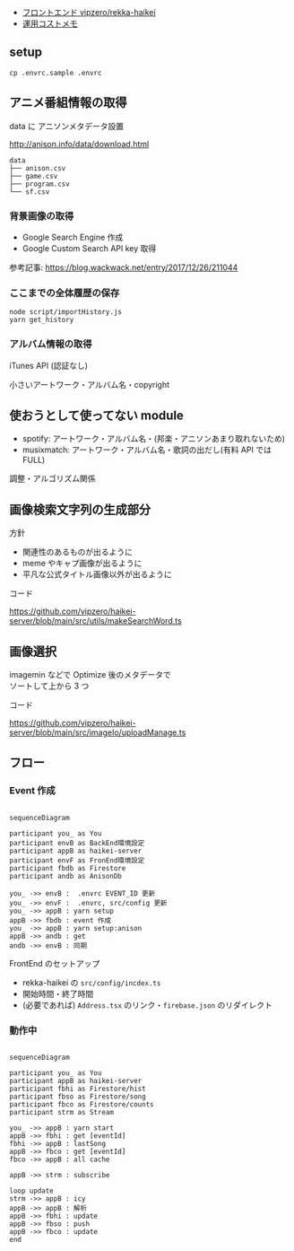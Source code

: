 - [フロントエンド vipzero/rekka-haikei](https://github.com/vipzero/rekka-haikei)
- [運用コストメモ](https://github.com/vipzero/haikei-server/wiki/運用メモ)

## setup

```
cp .envrc.sample .envrc
```

## アニメ番組情報の取得

data に アニソンメタデータ設置

http://anison.info/data/download.html

```
data
├── anison.csv
├── game.csv
├── program.csv
└── sf.csv
```

### 背景画像の取得

- Google Search Engine 作成
- Google Custom Search API key 取得

参考記事: https://blog.wackwack.net/entry/2017/12/26/211044

### ここまでの全体履歴の保存

```
node script/importHistory.js
yarn get_history
```

### アルバム情報の取得

iTunes API (認証なし)

小さいアートワーク・アルバム名・copyright

## 使おうとして使ってない module

- spotify: アートワーク・アルバム名・(邦楽・アニソンあまり取れないため)
- musixmatch: アートワーク・アルバム名・歌詞の出だし(有料 API では FULL)

調整・アルゴリズム関係

## 画像検索文字列の生成部分

方針

- 関連性のあるものが出るように
- meme やキャプ画像が出るように
- 平凡な公式タイトル画像以外が出るように

コード

https://github.com/vipzero/haikei-server/blob/main/src/utils/makeSearchWord.ts

## 画像選択

imagemin などで Optimize 後のメタデータで  
ソートして上から 3 つ

コード

https://github.com/vipzero/haikei-server/blob/main/src/imageIo/uploadManage.ts

## フロー

### Event 作成

```mermaid

sequenceDiagram

participant you_ as You
participant envB as BackEnd環境設定
participant appB as haikei-server
participant envF as FronEnd環境設定
participant fbdb as Firestore
participant andb as AnisonDb

you_ ->> envB :  .envrc EVENT_ID 更新
you_ ->> envF :  .envrc, src/config 更新
you_ ->> appB : yarn setup
appB ->> fbdb : event 作成
you_ ->> appB : yarn setup:anison
appB ->> andb : get
andb ->> envB : 同期
```

FrontEnd のセットアップ

- rekka-haikei の `src/config/incdex.ts`
- 開始時間・終了時間
- (必要であれば) `Address.tsx` のリンク・`firebase.json` のリダイレクト

### 動作中

```mermaid

sequenceDiagram

participant you_ as You
participant appB as haikei-server
participant fbhi as Firestore/hist
participant fbso as Firestore/song
participant fbco as Firestore/counts
participant strm as Stream

you_ ->> appB : yarn start
appB ->> fbhi : get [eventId]
fbhi ->> appB : lastSong
appB ->> fbco : get [eventId]
fbco ->> appB : all cache

appB ->> strm : subscribe

loop update
strm ->> appB : icy
appB ->> appB : 解析
appB ->> fbhi : update
appB ->> fbso : push
appB ->> fbco : update
end
```
